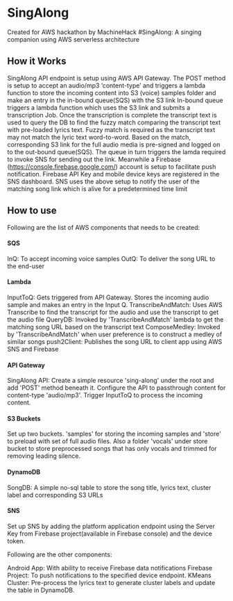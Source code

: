 # SingAlong
Created for AWS hackathon by MachineHack
#SingAlong: A singing companion using AWS serverless architecture

## How it Works

SingAlong API endpoint is setup using AWS API Gateway. The POST method is setup to accept an audio/mp3 ‘content-type’ and triggers a lambda function to store the incoming content into S3 (voice) samples folder  and make an entry in the in-bound queue(SQS) with the S3 link
In-bound queue triggers a lambda function  which uses the S3 link and submits a transcription Job. Once the transcription is complete the transcript text is used to query the DB to find the fuzzy match comparing the transcript text with pre-loaded lyrics text. Fuzzy match is required as the transcript text may not match the lyric text word-to-word.
Based on the match, corresponding S3 link for the full audio media is pre-signed and logged on to the out-bound queue(SQS). The queue in turn triggers the lamda required to invoke SNS for sending out the link.
Meanwhile a Firebase (https://console.firebase.google.com/) account is setup to facilitate push notification. Firebase API Key and mobile device keys  are registered in the SNS dashboard.
SNS uses the above setup to notify the user of the matching song link which is alive for a predetermined time limit

## How to use
Following are the list of AWS components that needs to be created:
#### SQS
InQ: To accept incoming voice samples
OutQ: To deliver the song URL to the end-user

#### Lambda
InputToQ: Gets triggered from API Gateway. Stores the incoming audio sample and makes an entry in the Input Q.
TranscribeAndMatch: Uses AWS Transcribe to find the transcript for the audio and use the transcript to get the audio file
QueryDB: Invoked by 'TranscribeAndMatch' lambda to get the matching song URL based on the transcript text
ComposeMedley: Invoked by 'TranscribeAndMatch' when user preference is to construct a medley of similar songs
push2Client: Publishes the song URL to client app using AWS SNS and Firebase

#### API Gateway
SingAlong API: Create a simple resource 'sing-along' under the root and add 'POST' method beneath it. Configure the API to passthrough content for content-type 'audio/mp3'. Trigger InputToQ to process the incoming content.

#### S3 Buckets
Set up two buckets. 'samples' for storing the incoming samples and 'store' to preload with set of full audio files. Also a folder 'vocals' under store bucket to store preprocessed songs that has only vocals and trimmed for removing leading silence.

#### DynamoDB
SongDB: A simple no-sql table to store the song title, lyrics text, cluster label and corresponding S3 URLs

#### SNS
Set up SNS by adding the platform application endpoint using the Server Key from Firebase project(available in Firebase console) and the device token.

Following are the other components:

Android App: With ability to receive Firebase data notifications
Firebase Project: To push notifications to the specified device endpoint.
KMeans Cluster: Pre-process the lyrics text to generate cluster labels and update the table in DynamoDB.





